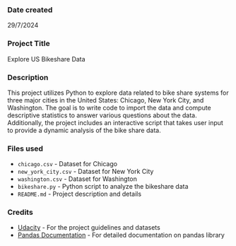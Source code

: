 
### Date created
29/7/2024

### Project Title
Explore US Bikeshare Data

### Description
This project utilizes Python to explore data related to bike share systems for three major cities in the United States: Chicago, New York City, and Washington. The goal is to write code to import the data and compute descriptive statistics to answer various questions about the data. Additionally, the project includes an interactive script that takes user input to provide a dynamic analysis of the bike share data.

### Files used
- `chicago.csv` - Dataset for Chicago
- `new_york_city.csv` - Dataset for New York City
- `washington.csv` - Dataset for Washington
- `bikeshare.py` - Python script to analyze the bikeshare data
- `README.md` - Project description and details

### Credits
- [Udacity](https://www.udacity.com/) - For the project guidelines and datasets
- [Pandas Documentation](https://pandas.pydata.org/pandas-docs/stable/) - For detailed documentation on pandas library


